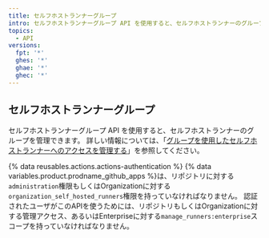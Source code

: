 ```yaml
---
title: セルフホストランナーグループ
intro: セルフホストランナーグループ API を使用すると、セルフホストランナーのグループを管理できます。
topics:
  - API
versions:
  fpt: '*'
  ghes: '*'
  ghae: '*'
  ghec: '*'
---
```

 

## セルフホストランナーグループ

セルフホストランナーグループ API を使用すると、セルフホストランナーのグループを管理できます。 詳しい情報については、「[グループを使用したセルフホストランナーへのアクセスを管理する](/actions/hosting-your-own-runners/managing-access-to-self-hosted-runners-using-groups)」を参照してください。

{% data reusables.actions.actions-authentication %} {% data variables.product.prodname_github_apps %}は、リポジトリに対する`administration`権限もしくはOrganizationに対する`organization_self_hosted_runners`権限を持っていなければなりません。 認証されたユーザがこのAPIを使うためには、リポジトリもしくはOrganizationに対する管理アクセス、あるいはEnterpriseに対する`manage_runners:enterprise`スコープを持っていなければなりません。
